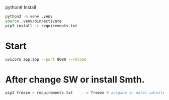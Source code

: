 python# Install

```bash
python3 -m venv .venv
source .venv/bin/activate
pip3 install -r requirements.txt
```

# Start

```bash
uvicorn app:app --port 8080 --reload
```

# After change SW or install Smth.
```bash
pip3 freeze > requirements.txt    --> freeze # ausgabe in datei umleiten
```